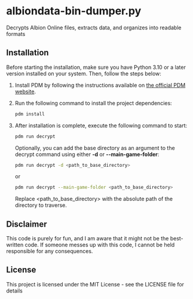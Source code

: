 # albiondata-bin-dumper.py
Decrypts Albion Online files, extracts data, and organizes into readable formats

## Installation

Before starting the installation, make sure you have Python 3.10 or a later version installed on your system. Then, follow the steps below:

1. Install PDM by following the instructions available on [the official PDM website](https://pdm-project.org/latest/#recommended-installation-method).

2. Run the following command to install the project dependencies:

   ```bash
   pdm install
    ```

3. After installation is complete, execute the following command to start:

   ```bash
   pdm run decrypt
    ```

    Optionally, you can add the base directory as an argument to the decrypt command using either **-d** or **--main-game-folder**:

   ```bash
   pdm run decrypt -d <path_to_base_directory>
    ```

    or


   ```bash
   pdm run decrypt --main-game-folder <path_to_base_directory>
    ```

    Replace <path_to_base_directory> with the absolute path of the directory to traverse.

## Disclaimer

This code is purely for fun, and I am aware that it might not be the best-written code. If someone messes up with this code, I cannot be held responsible for any consequences.

## License

This project is licensed under the MIT License - see the LICENSE file for details